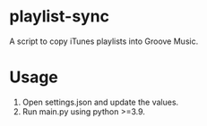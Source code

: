 # playlist-sync

A script to copy iTunes playlists into Groove Music.

# Usage
1. Open settings.json and update the values.
2. Run main.py using python >=3.9.
